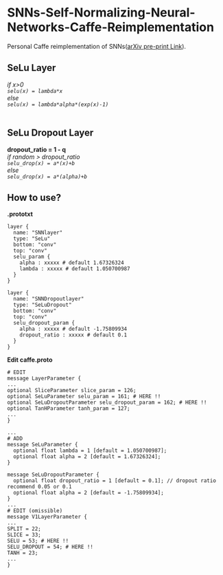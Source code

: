 # SNNs-Self-Normalizing-Neural-Networks-Caffe-Reimplementation
Personal Caffe reimplementation of SNNs([arXiv pre-print Link](https://arxiv.org/abs/1706.02515)).

## SeLu Layer
*if x>0*  <br>
  *`selu(x) = lambda*x `*  <br>
*else*  <br>
  *`selu(x) = lambda*alpha*(exp(x)-1) `* <br>
<br>
## SeLu Dropout Layer
**dropout_ratio = 1 - q** <br>
*if random > dropout_ratio* <br>
*`selu_drop(x) = a*(x)+b`* <br>
*else*<br>
*`selu_drop(x) = a*(alpha)+b`*

## How to use?
**.prototxt**
```
layer {
  name: "SNNlayer"
  type: "SeLu"
  bottom: "conv"
  top: "conv"
  selu_param {
    alpha : xxxxx # default 1.67326324
    lambda : xxxxx # default 1.050700987
  }
}

layer {
  name: "SNNDropoutlayer"
  type: "SeLuDropout"
  bottom: "conv"
  top: "conv"
  selu_dropout_param {
    alpha : xxxxx # default -1.75809934
    dropout_ratio : xxxxx # default 0.1
  }
}

```

**Edit caffe.proto**
```
# EDIT
message LayerParameter {
...
optional SliceParameter slice_param = 126;
optional SeLuParameter selu_param = 161; # HERE !!
optional SeLuDropoutParameter selu_dropout_param = 162; # HERE !!
optional TanHParameter tanh_param = 127;
...
}

...
# ADD 
message SeLuParameter {
  optional float lambda = 1 [default = 1.050700987];
  optional float alpha = 2 [default = 1.67326324];
}

message SeLuDropoutParameter {
  optional float dropout_ratio = 1 [default = 0.1]; // dropout ratio  recommend 0.05 or 0.1
  optional float alpha = 2 [default = -1.75809934];
}
...
# EDIT (omissible)
message V1LayerParameter {
...
SPLIT = 22;
SLICE = 33;
SELU = 53; # HERE !!
SELU_DROPOUT = 54; # HERE !!
TANH = 23;
...
}
```
